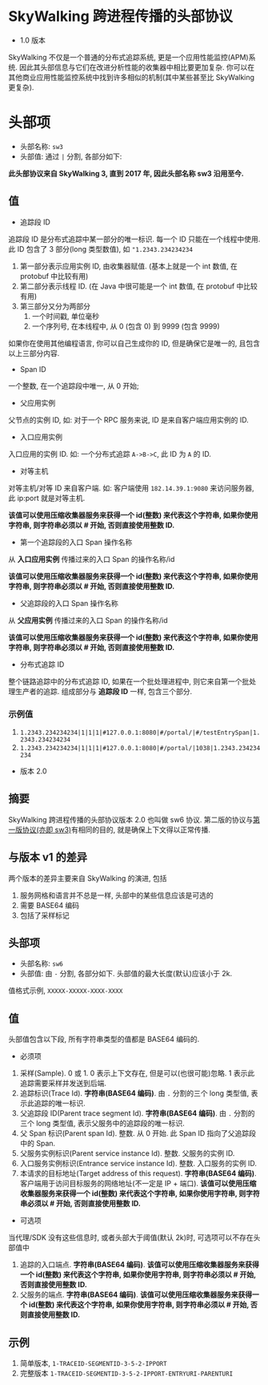 # SkyWalking 跨进程传播的头部协议

- 1.0 版本

SkyWalking 不仅是一个普通的分布式追踪系统, 更是一个应用性能监控(APM)系统. 因此其头部信息与它们在改进分析性能的收集器中相比要更加复杂. 你可以在其他商业应用性能监控系统中找到许多相似的机制(其中某些甚至比 SkyWalking 更复杂).

# 头部项

- 头部名称: `sw3`
- 头部值: 通过 `|` 分割, 各部分如下:

**此头部协议来自 SkyWalking 3, 直到 2017 年, 因此头部名称 sw3 沿用至今.**

## 值

- 追踪段 ID

追踪段 ID 是分布式追踪中某一部分的唯一标识. 每一个 ID 只能在一个线程中使用. 此 ID 包含了 3 部分(long 类型数值), 如 `"1.2343.234234234`

1. 第一部分表示应用实例 ID, 由收集器赋值. (基本上就是一个 int 数值, 在 protobuf 中比较有用)
2. 第二部分表示线程 ID. (在 Java 中很可能是一个 int 数值, 在 protobuf 中比较有用)
3. 第三部分又分为两部分
   1. 一个时间戳, 单位毫秒
   2. 一个序列号, 在本线程中, 从 0 (包含 0) 到 9999 (包含 9999)

如果你在使用其他编程语言, 你可以自己生成你的 ID, 但是确保它是唯一的, 且包含以上三部分内容.

- Span ID

一个整数, 在一个追踪段中唯一, 从 0 开始;

- 父应用实例

父节点的实例 ID, 如: 对于一个 RPC 服务来说, ID 是来自客户端应用实例的 ID.

- 入口应用实例

入口应用的实例 ID. 如: 一个分布式追踪 `A->B->C`, 此 ID 为 `A` 的 ID.

- 对等主机

对等主机/对等 ID 来自客户端. 如: 客户端使用 `182.14.39.1:9080` 来访问服务器, 此 ip:port 就是对等主机.

**该值可以使用压缩收集器服务来获得一个 id(整数) 来代表这个字符串, 如果你使用字符串, 则字符串必须以 # 开始, 否则直接使用整数 ID.**

- 第一个追踪段的入口 Span 操作名称

从 **入口应用实例** 传播过来的入口 Span 的操作名称/id

**该值可以使用压缩收集器服务来获得一个 id(整数) 来代表这个字符串, 如果你使用字符串, 则字符串必须以 # 开始, 否则直接使用整数 ID.**

- 父追踪段的入口 Span 操作名称

从 **父应用实例** 传播过来的入口 Span 的操作名称/id

**该值可以使用压缩收集器服务来获得一个 id(整数) 来代表这个字符串, 如果你使用字符串, 则字符串必须以 # 开始, 否则直接使用整数 ID.**

- 分布式追踪 ID

整个链路追踪中的分布式追踪 ID, 如果在一个批处理进程中, 则它来自第一个批处理生产者的追踪. 组成部分与 **追踪段 ID** 一样, 包含三个部分.

### 示例值

1. `1.2343.234234234|1|1|1|#127.0.0.1:8080|#/portal/|#/testEntrySpan|1.2343.234234234`
2. `1.2343.234234234|1|1|1|#127.0.0.1:8080|#/portal/|1038|1.2343.234234234`



- 版本 2.0

## 摘要

SkyWalking 跨进程传播的头部协议版本 2.0 也叫做 sw6 协议. 第二版的协议与[第一版协议(亦即 sw3)](https://github.com/SkyAPM/document-cn-translation-of-skywalking/blob/master/docs/zh/6.2.0/protocols/Skywalking-Cross-Process-Propagation-Headers-Protocol-v1.md)有相同的目的, 就是确保上下文得以正常传播.

## 与版本 v1 的差异

两个版本的差异主要来自 SkyWalking 的演进, 包括

1. 服务网格和语言并不总是一样, 头部中的某些信息应该是可选的
2. 需要 BASE64 编码
3. 包括了采样标记

## 头部项

- 头部名称: `sw6`
- 头部值: 由 `-` 分割, 各部分如下. 头部值的最大长度(默认)应该小于 2k.

值格式示例, `XXXXX-XXXXX-XXXX-XXXX`

## 值

头部值包含以下段, 所有字符串类型的值都是 BASE64 编码的.

- 必须项

1. 采样(Sample). 0 或 1. 0 表示上下文存在, 但是可以(也很可能)忽略. 1 表示此追踪需要采样并发送到后端.
2. 追踪标识(Trace Id). **字符串(BASE64 编码)**. 由 `.` 分割的三个 long 类型值, 表示此追踪的唯一标识.
3. 父追踪段 ID(Parent trace segment Id). **字符串(BASE64 编码)**. 由 `.` 分割的三个 long 类型值, 表示父服务中的追踪段的唯一标识.
4. 父 Span 标识(Parent span Id). 整数. 从 0 开始. 此 Span ID 指向了父追踪段中的 Span.
5. 父服务实例标识(Parent service instance Id). 整数. 父服务的实例 ID.
6. 入口服务实例标识(Entrance service instance Id). 整数. 入口服务的实例 ID.
7. 本请求的目标地址(Target address of this request). **字符串(BASE64 编码)**. 客户端用于访问目标服务的网络地址(不一定是 IP + 端口). **该值可以使用压缩收集器服务来获得一个 id(整数) 来代表这个字符串, 如果你使用字符串, 则字符串必须以 # 开始, 否则直接使用整数 ID.**

- 可选项

当代理/SDK 没有这些信息时, 或者头部大于阈值(默认 2k)时, 可选项可以不存在头部值中

1. 追踪的入口端点. **字符串(BASE64 编码)**. **该值可以使用压缩收集器服务来获得一个 id(整数) 来代表这个字符串, 如果你使用字符串, 则字符串必须以 # 开始, 否则直接使用整数 ID.**
2. 父服务的端点. **字符串(BASE64 编码)**. **该值可以使用压缩收集器服务来获得一个 id(整数) 来代表这个字符串, 如果你使用字符串, 则字符串必须以 # 开始, 否则直接使用整数 ID.**

## 示例

1. 简单版本, `1-TRACEID-SEGMENTID-3-5-2-IPPORT`
2. 完整版本 `1-TRACEID-SEGMENTID-3-5-2-IPPORT-ENTRYURI-PARENTURI`